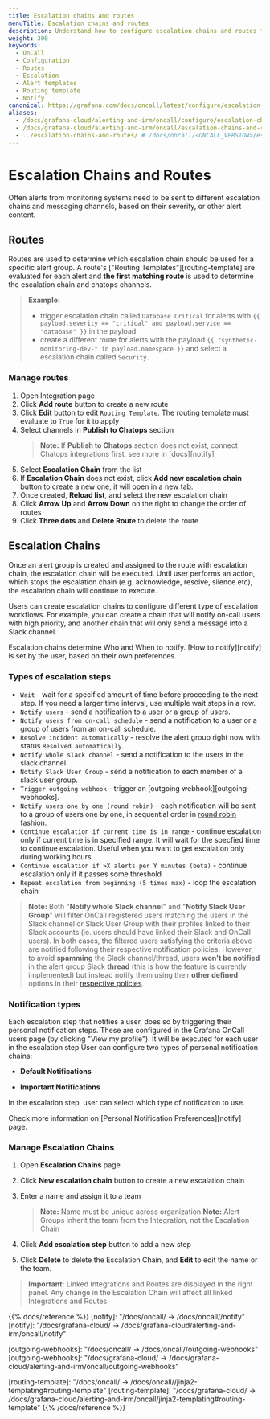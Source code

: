 ```yaml
---
title: Escalation chains and routes
menuTitle: Escalation chains and routes
description: Understand how to configure escalation chains and routes for OnCall.
weight: 300
keywords:
  - OnCall
  - Configuration
  - Routes
  - Escalation
  - Alert templates
  - Routing template
  - Notify
canonical: https://grafana.com/docs/oncall/latest/configure/escalation-chains-and-routes/
aliases:
  - /docs/grafana-cloud/alerting-and-irm/oncall/configure/escalation-chains-and-routes/
  - /docs/grafana-cloud/alerting-and-irm/oncall/escalation-chains-and-routes/
  - ../escalation-chains-and-routes/ # /docs/oncall/<ONCALL_VERSION>/escalation-chains-and-routes/
---
```


# Escalation Chains and Routes

Often alerts from monitoring systems need to be sent to different escalation chains and messaging channels, based on their severity, or other alert content.

## Routes

Routes are used to determine which escalation chain should be used for a specific alert
group. A route's ["Routing Templates"][routing-template]
are evaluated for each alert and **the first matching route** is used to determine the
escalation chain and chatops channels.

> **Example:**
>
>
> * trigger escalation chain called `Database Critical` for alerts with `{{ payload.severity == "critical" and payload.service == "database" }}` in the payload
> * create a different route for alerts with the payload `{{ "synthetic-monitoring-dev-" in payload.namespace }}` and select a escalation chain called `Security`.

### Manage routes

1. Open Integration page
2. Click **Add route** button to create a new route
3. Click **Edit** button to edit `Routing Template`. The routing template must evaluate to `True` for it to apply
4. Select channels in **Publish to Chatops** section
   > **Note:** If **Publish to Chatops** section does not exist, connect Chatops integrations first, see more in [docs][notify]
5. Select **Escalation Chain** from the list
6. If **Escalation Chain** does not exist, click **Add new escalation chain** button to create a new one, it will open in a new tab.
7. Once created, **Reload list**, and select the new escalation chain
8. Click **Arrow Up** and **Arrow Down** on the right to change the order of routes
9. Click **Three dots** and **Delete Route** to delete the route

## Escalation Chains

Once an alert group is created and assigned to the route with escalation chain, the
escalation chain will be executed. Until user performs an action, which stops the escalation
chain (e.g. acknowledge, resolve, silence etc), the escalation chain will continue to
execute.

Users can create escalation chains to configure different type of escalation workflows.
For example, you can create a chain that will notify on-call users with high priority, and
another chain that will only send a message into a Slack channel.

Escalation chains determine Who and When to notify. [How to notify][notify] is set by the user, based on their own preferences.

### Types of escalation steps

* `Wait` - wait for a specified amount of time before proceeding to the next step. If you
need a larger time interval, use multiple wait steps in a row.
* `Notify users` - send a notification to a user or a group of users.
* `Notify users from on-call schedule` - send a notification to a user or a group of users
from an on-call schedule.
* `Resolve incident automatically` - resolve the alert group right now with status
`Resolved automatically`.
* `Notify whole slack channel` - send a notification to the users in the slack channel.
* `Notify Slack User Group` - send a notification to each member of a slack user group.
* `Trigger outgoing webhook` - trigger an [outgoing webhook][outgoing-webhooks].
* `Notify users one by one (round robin)` - each notification will be sent to a group of
users one by one, in sequential order in [round robin fashion](https://en.wikipedia.org/wiki/Round-robin_item_allocation).
* `Continue escalation if current time is in range` - continue escalation only if current
time is in specified range. It will wait for the specfied time to continue escalation.
Useful when you want to get escalation only during working hours
* `Continue escalation if >X alerts per Y minutes (beta)` - continue escalation only if it
passes some threshold
* `Repeat escalation from beginning (5 times max)` - loop the escalation chain

> **Note:** Both "**Notify whole Slack channel**" and "**Notify Slack User Group**" will filter OnCall registered users
matching the users in the Slack channel or Slack User Group with their profiles linked to their Slack accounts (ie. users
should have linked their Slack and OnCall users). In both cases, the filtered users satisfying the criteria above are
notified following their respective notification policies. However, to avoid **spamming** the Slack channel/thread,
users **won't be notified** in the alert group Slack **thread** (this is how the feature is currently implemented)
but instead notify them using their **other defined** options in
their [respective policies]([url](https://grafana.com/docs/oncall/latest/notify/#configure-user-notification-policies)).

### Notification types

Each escalation step that notifies a user, does so by triggering their personal notification steps. These are configured in the Grafana
 OnCall users page (by clicking "View my profile").
It will be executed for each user in the escalation step
User can configure two types of personal notification chains:

* **Default Notifications**

* **Important Notifications**

In the escalation step, user can select which type of notification to use.

Check more information on [Personal Notification Preferences][notify] page.

### Manage Escalation Chains

1. Open **Escalation Chains** page
2. Click **New escalation chain** button to create a new escalation chain

3. Enter a name and assign it to a team
   > **Note:** Name must be unique across organization
   > **Note:** Alert Groups inherit the team from the Integration, not the Escalation Chain
4. Click **Add escalation step** button to add a new step
5. Click **Delete** to delete the Escalation Chain, and **Edit** to edit the name or the team.

> **Important:** Linked Integrations and Routes are displayed in the right panel. Any change in the Escalation Chain will
affect all linked Integrations and Routes.

{{% docs/reference %}}
[notify]: "/docs/oncall/ -> /docs/oncall/<ONCALL VERSION>/notify"
[notify]: "/docs/grafana-cloud/ -> /docs/grafana-cloud/alerting-and-irm/oncall/notify"

[outgoing-webhooks]: "/docs/oncall/ -> /docs/oncall/<ONCALL VERSION>/outgoing-webhooks"
[outgoing-webhooks]: "/docs/grafana-cloud/ -> /docs/grafana-cloud/alerting-and-irm/oncall/outgoing-webhooks"

[routing-template]: "/docs/oncall/ -> /docs/oncall/<ONCALL VERSION>/jinja2-templating#routing-template"
[routing-template]: "/docs/grafana-cloud/ -> /docs/grafana-cloud/alerting-and-irm/oncall/jinja2-templating#routing-template"
{{% /docs/reference %}}

